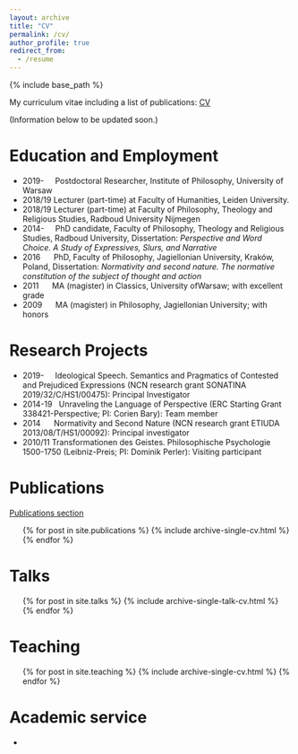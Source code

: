 ```yaml
---
layout: archive
title: "CV"
permalink: /cv/
author_profile: true
redirect_from:
  - /resume
---
```


{% include base_path %}

My curriculum vitae including a list of publications: [CV](/files/CV_Jan20.pdf)

(Information below to be updated soon.)

Education and Employment
======
* 2019-     Postdoctoral Researcher, Institute of Philosophy, University of Warsaw
* 2018/19 Lecturer (part-time) at Faculty of Humanities, Leiden University.
* 2018/19 Lecturer (part-time) at Faculty of Philosophy, Theology and Religious Studies, Radboud University Nijmegen
* 2014-     PhD candidate, Faculty of Philosophy, Theology and Religious Studies, Radboud University, Dissertation: *Perspective and Word Choice. A Study of Expressives, Slurs, and Narrative*
* 2016      PhD, Faculty of Philosophy, Jagiellonian University, Kraków, Poland, Dissertation: *Normativity and second nature. The normative constitution of the subject of thought and action*
* 2011      MA (magister) in Classics, University ofWarsaw; with excellent grade
* 2009      MA (magister) in Philosophy, Jagiellonian University; with honors

Research Projects
======
* 2019-     Ideological Speech. Semantics and Pragmatics of Contested and Prejudiced Expressions (NCN research grant SONATINA
2019/32/C/HS1/00475): Principal Investigator
* 2014-19   Unraveling the Language of Perspective (ERC Starting Grant 338421-Perspective; PI: Corien Bary): Team member
* 2014      Normativity and Second Nature (NCN research grant ETIUDA 2013/08/T/HS1/00092): Principal investigator
* 2010/11 Transformationen des Geistes. Philosophische Psychologie 1500-1750 (Leibniz-Preis; PI: Dominik Perler): Visiting participant
  
Publications
======
  [Publications section](https://leopoldhess.github.io/publications/)
  
  
  <ul>{% for post in site.publications %}
    {% include archive-single-cv.html %}
  {% endfor %}</ul>
    
Talks
======
  <ul>{% for post in site.talks %}
    {% include archive-single-talk-cv.html %}
  {% endfor %}</ul>
  
Teaching
======
  <ul>{% for post in site.teaching %}
    {% include archive-single-cv.html %}
  {% endfor %}</ul>
  
Academic service
======
* 
